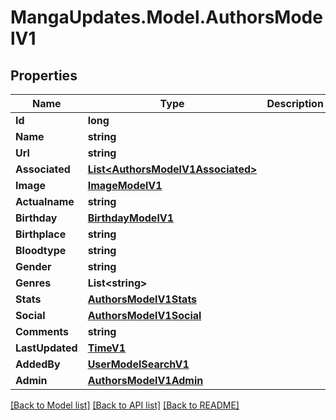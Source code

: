 # MangaUpdates.Model.AuthorsModelV1

## Properties

Name | Type | Description | Notes
------------ | ------------- | ------------- | -------------
**Id** | **long** |  | [optional] 
**Name** | **string** |  | [optional] 
**Url** | **string** |  | [optional] 
**Associated** | [**List&lt;AuthorsModelV1Associated&gt;**](AuthorsModelV1Associated.md) |  | [optional] 
**Image** | [**ImageModelV1**](ImageModelV1.md) |  | [optional] 
**Actualname** | **string** |  | [optional] 
**Birthday** | [**BirthdayModelV1**](BirthdayModelV1.md) |  | [optional] 
**Birthplace** | **string** |  | [optional] 
**Bloodtype** | **string** |  | [optional] 
**Gender** | **string** |  | [optional] 
**Genres** | **List&lt;string&gt;** |  | [optional] 
**Stats** | [**AuthorsModelV1Stats**](AuthorsModelV1Stats.md) |  | [optional] 
**Social** | [**AuthorsModelV1Social**](AuthorsModelV1Social.md) |  | [optional] 
**Comments** | **string** |  | [optional] 
**LastUpdated** | [**TimeV1**](TimeV1.md) |  | [optional] 
**AddedBy** | [**UserModelSearchV1**](UserModelSearchV1.md) |  | [optional] 
**Admin** | [**AuthorsModelV1Admin**](AuthorsModelV1Admin.md) |  | [optional] 

[[Back to Model list]](../README.md#documentation-for-models) [[Back to API list]](../README.md#documentation-for-api-endpoints) [[Back to README]](../README.md)

